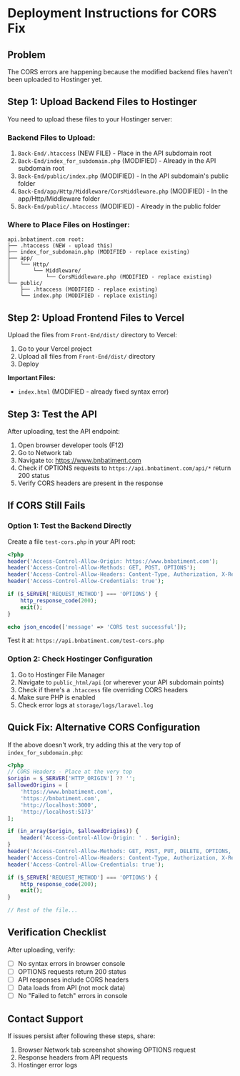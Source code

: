 # Deployment Instructions for CORS Fix

## Problem
The CORS errors are happening because the modified backend files haven't been uploaded to Hostinger yet.

## Step 1: Upload Backend Files to Hostinger

You need to upload these files to your Hostinger server:

### Backend Files to Upload:
1. `Back-End/.htaccess` (NEW FILE) - Place in the API subdomain root
2. `Back-End/index_for_subdomain.php` (MODIFIED) - Already in the API subdomain root
3. `Back-End/public/index.php` (MODIFIED) - In the API subdomain's public folder
4. `Back-End/app/Http/Middleware/CorsMiddleware.php` (MODIFIED) - In the app/Http/Middleware folder
5. `Back-End/public/.htaccess` (MODIFIED) - Already in the public folder

### Where to Place Files on Hostinger:

```
api.bnbatiment.com root:
├── .htaccess (NEW - upload this)
├── index_for_subdomain.php (MODIFIED - replace existing)
├── app/
│   └── Http/
│       └── Middleware/
│           └── CorsMiddleware.php (MODIFIED - replace existing)
└── public/
    ├── .htaccess (MODIFIED - replace existing)
    └── index.php (MODIFIED - replace existing)
```

## Step 2: Upload Frontend Files to Vercel

Upload the files from `Front-End/dist/` directory to Vercel:

1. Go to your Vercel project
2. Upload all files from `Front-End/dist/` directory
3. Deploy

**Important Files:**
- `index.html` (MODIFIED - already fixed syntax error)

## Step 3: Test the API

After uploading, test the API endpoint:

1. Open browser developer tools (F12)
2. Go to Network tab
3. Navigate to: https://www.bnbatiment.com
4. Check if OPTIONS requests to `https://api.bnbatiment.com/api/*` return 200 status
5. Verify CORS headers are present in the response

## If CORS Still Fails

### Option 1: Test the Backend Directly

Create a file `test-cors.php` in your API root:

```php
<?php
header('Access-Control-Allow-Origin: https://www.bnbatiment.com');
header('Access-Control-Allow-Methods: GET, POST, OPTIONS');
header('Access-Control-Allow-Headers: Content-Type, Authorization, X-Requested-With, Accept, Origin, X-XSRF-TOKEN');
header('Access-Control-Allow-Credentials: true');

if ($_SERVER['REQUEST_METHOD'] === 'OPTIONS') {
    http_response_code(200);
    exit();
}

echo json_encode(['message' => 'CORS test successful']);
```

Test it at: `https://api.bnbatiment.com/test-cors.php`

### Option 2: Check Hostinger Configuration

1. Go to Hostinger File Manager
2. Navigate to `public_html/api` (or wherever your API subdomain points)
3. Check if there's a `.htaccess` file overriding CORS headers
4. Make sure PHP is enabled
5. Check error logs at `storage/logs/laravel.log`

## Quick Fix: Alternative CORS Configuration

If the above doesn't work, try adding this at the very top of `index_for_subdomain.php`:

```php
<?php
// CORS Headers - Place at the very top
$origin = $_SERVER['HTTP_ORIGIN'] ?? '';
$allowedOrigins = [
    'https://www.bnbatiment.com',
    'https://bnbatiment.com',
    'http://localhost:3000',
    'http://localhost:5173'
];

if (in_array($origin, $allowedOrigins)) {
    header('Access-Control-Allow-Origin: ' . $origin);
}
header('Access-Control-Allow-Methods: GET, POST, PUT, DELETE, OPTIONS, PATCH');
header('Access-Control-Allow-Headers: Content-Type, Authorization, X-Requested-With, Accept, Origin, X-XSRF-TOKEN');
header('Access-Control-Allow-Credentials: true');

if ($_SERVER['REQUEST_METHOD'] === 'OPTIONS') {
    http_response_code(200);
    exit();
}

// Rest of the file...
```

## Verification Checklist

After uploading, verify:
- [ ] No syntax errors in browser console
- [ ] OPTIONS requests return 200 status
- [ ] API responses include CORS headers
- [ ] Data loads from API (not mock data)
- [ ] No "Failed to fetch" errors in console

## Contact Support

If issues persist after following these steps, share:
1. Browser Network tab screenshot showing OPTIONS request
2. Response headers from API requests
3. Hostinger error logs

